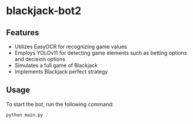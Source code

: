 # blackjack-bot2
## Features

- Utilizes EasyOCR for recognizing game values
- Employs YOLOv11 for detecting game elements such as betting options and decision options
- Simulates a full game of Blackjack
- Implements Blackjack perfect strategy

## Usage

To start the bot, run the following command:
```bash
python main.py
```
